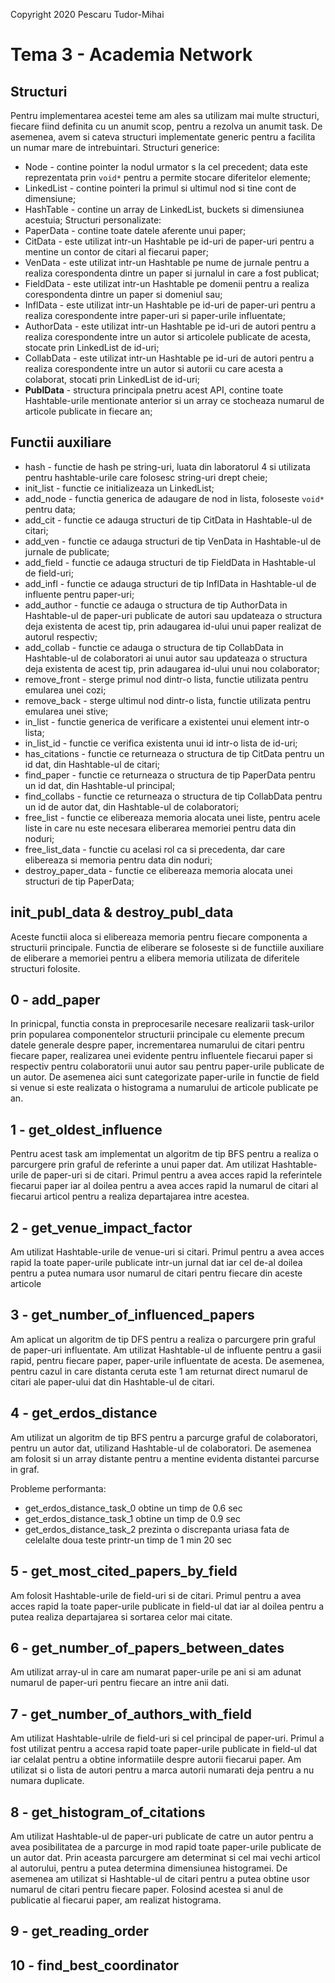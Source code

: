 Copyright 2020 Pescaru Tudor-Mihai 
# Tema 3 - Academia Network

## Structuri

Pentru implementarea acestei teme am ales sa utilizam mai multe structuri,
fiecare fiind definita cu un anumit scop, pentru a rezolva un anumit task.
De asemenea, avem si cateva structuri implementate generic pentru a facilita 
un numar mare de intrebuintari.
Structuri generice:
 * Node - contine pointer la nodul urmator s la cel precedent; data este 
 reprezentata prin `void*` pentru a permite stocare diferitelor elemente;
 * LinkedList - contine pointeri la primul si ultimul nod si tine cont de 
 dimensiune;
 * HashTable - contine un array de LinkedList, buckets si dimensiunea acestuia;
Structuri personalizate:
 * PaperData - contine toate datele aferente unui paper;
 * CitData - este utilizat intr-un Hashtable pe id-uri de paper-uri pentru 
 a mentine un contor de citari al fiecarui paper;
 * VenData - este utilizat intr-un Hashtable pe nume de jurnale pentru a 
 realiza corespondenta dintre un paper si jurnalul in care a fost publicat;
 * FieldData - este utilizat intr-un Hashtable pe domenii pentru a realiza 
 corespondenta dintre un paper si domeniul sau;
 * InflData - este utilizat intr-un Hashtable pe id-uri de paper-uri pentru a
 realiza corespondente intre paper-uri si paper-urile influentate;
 * AuthorData - este utilizat intr-un Hashtable pe id-uri de autori pentru a 
 realiza corespondente intre un autor si articolele publicate de acesta, 
 stocate prin LinkedList de id-uri;
 * CollabData - este utilizat intr-un Hashtable pe id-uri de autori pentru a 
 realiza corespondente intre un autor si autorii cu care acesta a colaborat,
 stocati prin LinkedList de id-uri;
 * **PublData** - structura principala pnetru acest API, contine toate 
 Hashtable-urile mentionate anterior si un array ce stocheaza numarul de 
 articole publicate in fiecare an;

## Functii auxiliare

* hash - functie de hash pe string-uri, luata din laboratorul 4 si utilizata 
pentru hashtable-urile care folosesc string-uri drept cheie;
* init_list - functie ce initializeaza un LinkedList;
* add_node - functia generica de adaugare de nod in lista, foloseste `void*` 
pentru data;
* add_cit - functie ce adauga structuri de tip CitData in Hashtable-ul de 
citari;
* add_ven - functie ce adauga structuri de tip VenData in Hashtable-ul de 
jurnale de publicate;
* add_field - functie ce adauga structuri de tip FieldData in Hashtable-ul
de field-uri;
* add_infl - functie ce adauga structuri de tip InflData in Hashtable-ul de 
influente pentru paper-uri;
* add_author - functie ce adauga o structura de tip AuthorData in Hashtable-ul
de paper-uri publicate de autori sau updateaza o structura deja existenta de 
acest tip, prin adaugarea id-ului unui paper realizat de autorul respectiv;
* add_collab - functie ce adauga o structura de tip CollabData in Hashtable-ul
de colaboratori ai unui autor sau updateaza o structura deja existenta de 
acest tip, prin adaugarea id-ului unui nou colaborator;
* remove_front - sterge primul nod dintr-o lista, functie utilizata pentru 
emularea unei cozi;
* remove_back - sterge ultimul nod dintr-o lista, functie utilizata pentru
emularea unei stive;
* in_list - functie generica de verificare a existentei unui element intr-o 
lista;
* in_list_id - functie ce verifica existenta unui id intr-o lista de id-uri;
* has_citations - functie ce returneaza o structura de tip CitData pentru un 
id dat, din Hashtable-ul de citari;
* find_paper - functie ce returneaza o structura de tip PaperData pentru un 
id dat, din Hashtable-ul principal;
* find_collabs - functie ce returneaza o structura de tip CollabData pentru 
un id de autor dat, din Hashtable-ul de colaboratori;
* free_list - functie ce elibereaza memoria alocata unei liste, pentru acele 
liste in care nu este necesara eliberarea memoriei pentru data din noduri;
* free_list_data - functie cu acelasi rol ca si precedenta, dar care elibereaza
 si memoria pentru data din noduri;
* destroy_paper_data - functie ce elibereaza memoria alocata unei structuri de 
tip PaperData;

## init_publ_data & destroy_publ_data

Aceste functii aloca si elibereaza memoria pentru fiecare componenta a 
structurii principale. Functia de eliberare se foloseste si de functiile 
auxiliare de eliberare a memoriei pentru a elibera memoria utilizata de 
diferitele structuri folosite.

## 0 - add_paper

In prinicpal, functia consta in preprocesarile necesare realizarii task-urilor 
prin popularea componentelor structurii principale cu elemente precum datele 
generale despre paper, incrementarea numarului de citari pentru fiecare paper, 
realizarea unei evidente pentru influentele fiecarui paper si respectiv pentru 
colaboratorii unui autor sau pentru paper-urile publicate de un autor. De 
asemenea aici sunt categorizate paper-urile in functie de field si venue si 
este realizata o histograma a numarului de articole publicate pe an.

## 1 - get_oldest_influence

Pentru acest task am implementat un algoritm de tip BFS pentru a realiza o 
parcurgere prin graful de referinte a unui paper dat. Am utilizat 
Hashtable-urile de paper-uri si de citari. Primul pentru a avea acces rapid la 
referintele fiecarui paper iar al doilea pentru a avea acces rapid la numarul 
de citari al fiecarui articol pentru a realiza departajarea intre acestea.

## 2 - get_venue_impact_factor

Am utilizat Hashtable-urile de venue-uri si citari. Primul pentru a avea 
acces rapid la toate paper-urile publicate intr-un jurnal dat iar cel de-al 
doilea pentru a putea numara usor numarul de citari pentru fiecare din aceste 
articole

## 3 - get_number_of_influenced_papers

Am aplicat un algoritm de tip DFS pentru a realiza o parcurgere prin graful de 
paper-uri influentate. Am utilizat Hashtable-ul de influente pentru a gasii 
rapid, pentru fiecare paper, paper-urile influentate de acesta. De asemenea, 
pentru cazul in care distanta ceruta este 1 am returnat direct numarul de 
citari ale paper-ului dat din Hashtable-ul de citari.

## 4 - get_erdos_distance

Am utilizat un algoritm de tip BFS pentru a parcurge graful de colaboratori, 
pentru un autor dat, utilizand Hashtable-ul de colaboratori. De asemenea am 
folosit si un array distante pentru a mentine evidenta distantei parcurse in 
graf.

Probleme performanta:
* get_erdos_distance_task_0 obtine un timp de 0.6 sec
* get_erdos_distance_task_1 obtine un timp de 0.9 sec
* get_erdos_distance_task_2 prezinta o discrepanta uriasa fata de celelalte 
doua teste printr-un timp de 1 min 20 sec

## 5 - get_most_cited_papers_by_field

Am folosit Hashtable-urile de field-uri si de citari. Primul pentru a avea 
acces rapid la toate paper-urile publicate in field-ul dat iar al doilea 
pentru a putea realiza departajarea si sortarea celor mai citate.

## 6 - get_number_of_papers_between_dates

Am utilizat array-ul in care am numarat paper-urile pe ani si am adunat 
numarul de paper-uri pentru fiecare an intre anii dati.

## 7 - get_number_of_authors_with_field

Am utilizat Hashtable-ulrile de field-uri si cel principal de paper-uri. 
Primul a fost utilizat pentru a accesa rapid toate paper-urile publicate in 
field-ul dat iar celalat pentru a obtine informatiile despre autorii fiecarui 
paper. Am utilizat si o lista de autori pentru a marca autorii numarati deja 
pentru a nu numara duplicate.

## 8 - get_histogram_of_citations

Am utilizat Hashtable-ul de paper-uri publicate de catre un autor pentru a 
avea posibilitatea de a parcurge in mod rapid toate paper-urile publicate de 
un autor dat. Prin aceasta parcurgere am determinat si cel mai vechi articol 
al autorului, pentru a putea determina dimensiunea histogramei. De asemenea am 
utilizat si Hashtable-ul de citari pentru a putea obtine usor numarul de 
citari pentru fiecare paper. Folosind acestea si anul de publicatie al 
fiecarui paper, am realizat histograma.

## 9 - get_reading_order

## 10 - find_best_coordinator
